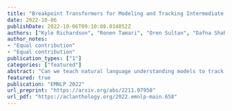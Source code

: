 ```yaml
---
title: "Breakpoint Transformers for Modeling and Tracking Intermediate Beliefs"
date: 2022-10-06
publishDate: 2022-10-06T09:10:08.014852Z
authors: ["Kyle Richardson", "Ronen Tamari", "Oren Sultan", "Dafna Shahaf", "Reut Tsarfaty", "Ashish Sabharwal"]
author_notes:
- "Equal contribution"
- "Equal contribution"
publication_types: ["1"]
categories: ["featured"]
abstract: "Can we teach natural language understanding models to track their beliefs through intermediate points in text? We propose a representation learning framework called breakpoint modeling that allows for learning of this type. Given any text encoder and data marked with intermediate states (breakpoints) along with corresponding textual queries viewed as true/false propositions (i.e., the candidate beliefs of a model, consisting of information changing through time) our approach trains models in an efficient and end-to-end fashion to build intermediate representations that facilitate teaching and direct querying of beliefs at arbitrary points alongside solving other end tasks. To show the benefit of our approach, we experiment with a diverse set of NLU tasks including relational reasoning on CLUTRR and narrative understanding on bAbI. Using novel belief prediction tasks for both tasks, we show the benefit of our main breakpoint transformer, based on T5, over conventional representation learning approaches in terms of processing efficiency, prediction accuracy and prediction consistency, all with minimal to no effect on corresponding QA end tasks. To show the feasibility of incorporating our belief tracker into more complex reasoning pipelines, we also obtain SOTA performance on the three-tiered reasoning challenge for the TRIP benchmark (around 23-32% absolute improvement on Tasks 2-3)."
featured: true
publication: "EMNLP 2022"
url_preprint: "https://arxiv.org/abs/2211.07950"
url_pdf: "https://aclanthology.org/2022.emnlp-main.658"
---
```

